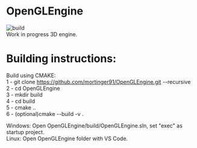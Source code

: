 # OpenGLEngine
![build](https://github.com/mortinger91/OpenGLEngine/actions/workflows/cmake.yml/badge.svg)<br/>
Work in progress 3D engine.


# Building instructions:
Build using CMAKE:<br/>
1 - git clone https://github.com/mortinger91/OpenGLEngine.git --recursive<br/>
2 - cd OpenGLEngine<br/>
3 - mkdir build<br/>
4 - cd build<br/>
5 - cmake ..<br/>
6 - (optional)cmake --build -v .<br/>


Windows: Open OpenGLEngine/build/OpenGLEngine.sln, set "exec" as startup project.<br/>
Linux: Open OpenGLEngine folder with VS Code.<br/>
